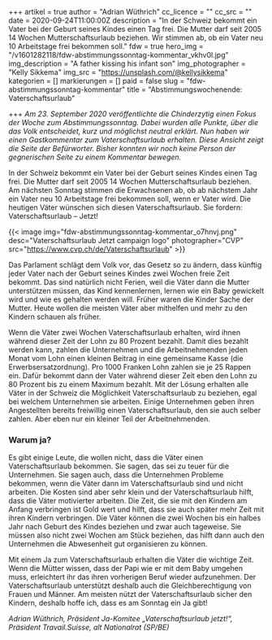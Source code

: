 +++
artikel = true
author = "Adrian Wüthrich"
cc_licence = ""
cc_src = ""
date = 2020-09-24T11:00:00Z
description = "In der Schweiz bekommt ein Vater bei der Geburt seines Kindes einen Tag frei. Die Mutter darf seit 2005 14 Wochen Mutterschaftsurlaub beziehen. Wir stimmen ab, ob ein Vater neu 10 Arbeitstage frei bekommen soll."
fdw = true
hero_img = "/v1601282118/fdw-abstimmungssonntag-kommentar_vkhv0l.jpg"
img_description = "A father kissing his infant son"
img_photographer = "Kelly Sikkema"
img_src = "https://unsplash.com/@kellysikkema"
kategorien = []
markierungen = []
paid = false
slug = "fdw-abstimmungssonntag-kommentar"
title = "Abstimmungswochenende: Vaterschaftsurlaub"

+++
_Am 23. September 2020 veröffentlichte die Chinderzytig einen Fokus der Woche zum Abstimmungssonntag. Dabei wurden alle Punkte, über die das Volk entscheidet, kurz und möglichst neutral erklärt. Nun haben wir einen Gastkommentar zum Vaterschaftsurlaub erhalten. Diese Ansicht zeigt die Seite der Befürworter. Bisher konnten wir noch keine Person der gegnerischen Seite zu einem Kommentar bewegen._

In der Schweiz bekommt ein Vater bei der Geburt seines Kindes einen Tag frei. Die Mutter darf seit 2005 14 Wochen Mutterschaftsurlaub beziehen. Am nächsten Sonntag stimmen die Erwachsenen ab, ob ab nächstem Jahr ein Vater neu 10 Arbeitstage frei bekommen soll, wenn er Vater wird. Die heutigen Väter wünschen sich diesen Vaterschaftsurlaub. Sie fordern: Vaterschaftsurlaub – Jetzt!

{{< image img="fdw-abstimmungssonntag-kommentar_o7hnvj.png" desc="Vaterschaftsurlaub Jetzt campaign logo" photographer="CVP" src="https://www.cvp.ch/de/Vaterschaftsurlaub" >}}

Das Parlament schlägt dem Volk vor, das Gesetz so zu ändern, dass künftig jeder Vater nach der Geburt seines Kindes zwei Wochen freie Zeit bekommt. Das sind natürlich nicht Ferien, weil die Väter dann die Mutter unterstützen müssen, das Kind kennenlernen, lernen wie ein Baby gewickelt wird und wie es gehalten werden will. Früher waren die Kinder Sache der Mutter. Heute wollen die meisten Väter aber mithelfen und mehr zu den Kindern schauen als früher.

Wenn die Väter zwei Wochen Vaterschaftsurlaub erhalten, wird ihnen während dieser Zeit der Lohn zu 80 Prozent bezahlt. Damit dies bezahlt werden kann, zahlen die Unternehmen und die Arbeitnehmenden jeden Monat vom Lohn einen kleinen Beitrag in eine gemeinsame Kasse (die Erwerbsersatzordnung). Pro 1000 Franken Lohn zahlen sie je 25 Rappen ein. Dafür bekommt dann der Vater während dieser Zeit eben den Lohn zu 80 Prozent bis zu einem Maximum bezahlt. Mit der Lösung erhalten alle Väter in der Schweiz die Möglichkeit Vaterschaftsurlaub zu beziehen, egal bei welchem Unternehmen sie arbeiten. Einige Unternehmen geben ihren Angestellten bereits freiwillig einen Vaterschaftsurlaub, den sie auch selber zahlen. Aber eben nur ein kleiner Teil der Arbeitnehmenden.

### Warum ja?

Es gibt einige Leute, die wollen nicht, dass die Väter einen Vaterschaftsurlaub bekommen. Sie sagen, das sei zu teuer für die Unternehmen. Sie sagen auch, dass die Unternehmen Probleme bekommen, wenn die Väter dann im Vaterschaftsurlaub sind und nicht arbeiten. Die Kosten sind aber sehr klein und der Vaterschaftsurlaub hilft, dass die Väter motivierter arbeiten. Die Zeit, die sie mit den Kindern am Anfang verbringen ist Gold wert und hilft, dass sie auch später mehr Zeit mit ihren Kindern verbringen. Die Väter können die zwei Wochen bis ein halbes Jahr nach Geburt des Kindes beziehen und zwar auch tageweise. Sie müssen also nicht zwei Wochen am Stück beziehen, das hilft dann auch den Unternehmen die Abwesenheit gut organisieren zu können.

Mit einem Ja zum Vaterschaftsurlaub erhalten die Väter die wichtige Zeit. Wenn die Mütter wissen, dass der Papi wie er mit dem Baby umgehen muss, erleichtert ihr das ihren vorherigen Beruf wieder aufzunehmen. Der Vaterschaftsurlaub unterstützt deshalb auch die Gleichberechtigung von Frauen und Männer. Am meisten nützt der Vaterschaftsurlaub sicher den Kindern, deshalb hoffe ich, dass es am Sonntag ein Ja gibt!

_Adrian Wüthrich, Präsident Ja-Komitee „Vaterschaftsurlaub jetzt!“, Präsident Travail.Suisse, alt Nationalrat (SP/BE)_